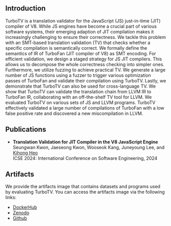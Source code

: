 ## Introduction
TurboTV is a translation validator for the JavaScript (JS) just-in-time (JIT) compiler of V8.
While JS engines have become a crucial part of various software systems, their emerging adaption
of JIT compilation makes it increasingly challenging to ensure their correctness.
We tackle this problem with an SMT-based translation validation (TV) that checks whether a specific
compilation is semantically correct. We formally define the semantics of IR of TurboFan (JIT compiler of V8)
as SMT encoding. For efficient validation, we design a staged strategy for JS JIT compilers.
This allows us to decompose the whole correctness checking into simpler ones.
Furthermore, we utilize fuzzing to achieve practical TV. We generate a large number of JS functions using
a fuzzer to trigger various optimization passes of TurboFan and validate their compilation using TurboTV.
Lastly, we demonstrate that TurboTV can also be used for cross-language TV. We show that TurboTV can validate
the translation chain from LLVM IR to TurboFan IR, collaborating with an off-the-shelf TV tool for LLVM.
We evaluated TurboTV on various sets of JS and LLVM programs.
TurboTV effectively validated a large number of compilations of TurboFan with a low false positive rate
and discovered a new miscompilation in LLVM.

## Publications

* **Translation Validation for JIT Compiler in the V8 JavaScript Engine** <a href="https://prosys.kaist.ac.kr/publications/icse24.pdf"><i class="fas fa-file-pdf"></i></a><br>
  Seungwan Kwon, Jaeseong Kwon, Wooseok Kang, Juneyoung Lee, and [Kihong Heo](https://kihongheo.kaist.ac.kr)<br>
  ICSE 2024: International Conference on Software Engineering, 2024

## Artifacts

We provide the artifacts image that contains datasets and programs used by evaluating TurboTV.
You can access the artifacts image via the following links:
- [DockerHub](https://hub.docker.com/repository/docker/prosyslab/turbo-tv/)
- [Zenodo](https://zenodo.org/records/10453785)
- [Github](https://github.com/prosyslab/turbo-tv-artifact)
